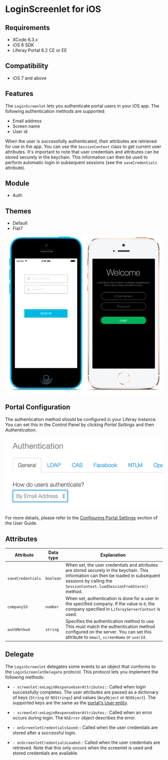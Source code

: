 # LoginScreenlet for iOS [](id=loginscreenlet-for-ios)

## Requirements [](id=requirements)

- XCode 6.3.x
- iOS 8 SDK
- Liferay Portal 6.2 CE or EE

## Compatibility [](id=compatibility)

- iOS 7 and above

## Features [](id=features)

The `LoginScreenlet` lets you authenticate portal users in your iOS app. The 
following authentication methods are supported:

- Email address
- Screen name
- User id

When the user is successfully authenticated, their attributes are retrieved for 
use in the app. You can use the `SessionContext` class to get current user 
attributes. It's important to note that user credentials and attributes can be 
stored securely in the keychain. This information can then be used to perform 
automatic login in subsequent sessions (see the `saveCredentials` attribute).

## Module [](id=module)

- Auth

## Themes [](id=themes)

- Default
- Flat7

![The `LoginScreenlet` using the Default and Flat7 themes.](../../images/screens-ios-login.png)

## Portal Configuration [](id=portal-configuration)

The authentication method should be configured in your Liferay instance. You can 
set this in the Control Panel by clicking *Portal Settings* and then 
*Authentication*.

![Setting the authentication method in Liferay Portal.](../../images/screens-portal-auth.png)

For more details, please refer to the [Configuring Portal Settings](/portal/-/knowledge_base/6-2/configuring-portal-settings) 
section of the User Guide. 

## Attributes [](id=attributes)

| Attribute | Data type | Explanation |
|-----------|-----------|-------------| 
|  `saveCredentials` | `boolean` | When set, the user credentials and attributes are stored securely in the keychain. This information can then be loaded in subsequent sessions by calling the `SessionContext.loadSessionFromStore()` method. |
|  `companyId` | `number` | When set, authentication is done for a user in the specified company. If the value is `0`, the company specified in `LiferayServerContext` is used. |
|  `authMethod` | `string` | Specifies the authentication method to use. This must match the authentication method configured on the server. You can set this attribute to `email`, `screenName` or `userId`. |

## Delegate [](id=delegate)

The `LoginScreenlet` delegates some events to an object that conforms to the 
`LoginScreenletDelegate` protocol. This protocol lets you implement the 
following methods:

- `- screenlet:onLoginResponseUserAttributes:`: Called when login successfully 
  completes. The user attributes are passed as a dictionary of keys (`String` or 
  `NSStrings`) and values (`AnyObject` or `NSObject`). The supported keys are 
  the same as the [portal's User entity](https://github.com/liferay/liferay-portal/blob/6.2.x/portal-impl/src/com/liferay/portal/service.xml#L2227).

- `- screenlet:onLoginResponseUserAttributes:`: Called when an error occurs 
  during login. The `NSError` object describes the error.

- `- onScreenletCredentialsSaved:`: Called when the user credentials are stored 
  after a successful login.

- `- onScreenletCredentialsLoaded:`: Called when the user credentials are 
  retrieved. Note that this only occurs when the screenlet is used and stored 
  credentials are available.
